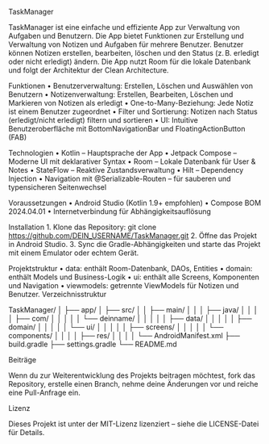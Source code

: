 TaskManager

TaskManager ist eine einfache und effiziente App zur Verwaltung von Aufgaben und Benutzern. Die App bietet Funktionen zur Erstellung und Verwaltung von Notizen und Aufgaben für mehrere Benutzer. Benutzer können Notizen erstellen, bearbeiten, löschen und den Status (z. B. erledigt oder nicht erledigt) ändern. Die App nutzt Room für die lokale Datenbank und folgt der Architektur der Clean Architecture.

Funktionen
	•	Benutzerverwaltung: Erstellen, Löschen und Auswählen von Benutzern
	•	Notizenverwaltung: Erstellen, Bearbeiten, Löschen und Markieren von Notizen als erledigt
	•	One-to-Many-Beziehung: Jede Notiz ist einem Benutzer zugeordnet
	•	Filter und Sortierung: Notizen nach Status (erledigt/nicht erledigt) filtern und sortieren
	•	UI: Intuitive Benutzeroberfläche mit BottomNavigationBar und FloatingActionButton (FAB)

Technologien
	•	Kotlin – Hauptsprache der App
	•	Jetpack Compose – Moderne UI mit deklarativer Syntax
	•	Room – Lokale Datenbank für User & Notes
	•	StateFlow – Reaktive Zustandsverwaltung
	•	Hilt – Dependency Injection
	•	Navigation mit @Serializable-Routen – für sauberen und typensicheren Seitenwechsel

Voraussetzungen
	•	Android Studio (Kotlin 1.9+ empfohlen)
	•	Compose BOM 2024.04.01
	•	Internetverbindung für Abhängigkeitsauflösung

Installation
	1.	Klone das Repository:
git clone https://github.com/DEIN_USERNAME/TaskManager.git
	2.	Öffne das Projekt in Android Studio.
	3.	Sync die Gradle-Abhängigkeiten und starte das Projekt mit einem Emulator oder echtem Gerät.

Projektstruktur
	•	data: enthält Room-Datenbank, DAOs, Entities
	•	domain: enthält Models und Business-Logik
	•	ui: enthält alle Screens, Komponenten und Navigation
	•	viewmodels: getrennte ViewModels für Notizen und Benutzer.
Verzeichnisstruktur

TaskManager/
│
├── app/
│   ├── src/
│   │   ├── main/
│   │   │   ├── java/
│   │   │   │   ├── com/
│   │   │   │   │   └── deinname/
│   │   │   │   │       ├── data/
│   │   │   │   │       ├── domain/
│   │   │   │   │       └── ui/
│   │   │   │   │           ├── screens/
│   │   │   │   │           └── components/
│   │   │   │   ├── res/
│   │   │   │   └── AndroidManifest.xml
├── build.gradle
├── settings.gradle
└── README.md

Beiträge

Wenn du zur Weiterentwicklung des Projekts beitragen möchtest, fork das Repository, erstelle einen Branch, nehme deine Änderungen vor und reiche eine Pull-Anfrage ein.

Lizenz

Dieses Projekt ist unter der MIT-Lizenz lizenziert – siehe die LICENSE-Datei für Details.


